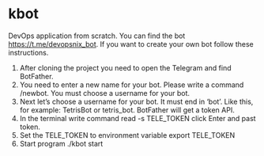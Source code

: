 # kbot
DevOps application from scratch.
You can find the bot https://t.me/devopsnix_bot.
If you want to create your own bot follow these instructions.
1. After cloning the project you need to open the Telegram and find BotFather.
2. You need to enter a new name for your bot. Please write a command /newbot. You must choose a username for your bot.
3. Next let’s choose a username for your bot. It must end in ‘bot’. Like this, for example: TetrisBot or tetris_bot. BotFather will get a token API.
4. In the terminal write command read -s TELE_TOKEN click Enter and past token.
5. Set  the TELE_TOKEN to environment variable export TELE_TOKEN
6. Start program ./kbot start
